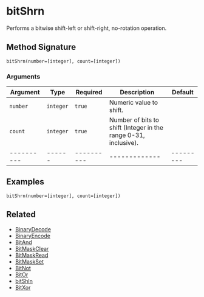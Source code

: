 # bitShrn

Performs a bitwise shift-left or shift-right, no-rotation operation.

## Method Signature

```
bitShrn(number=[integer], count=[integer])
```

### Arguments

| Argument   | Type      | Required   | Description                                                     | Default   |
| ---------- | --------- | ---------- | --------------------------------------------------------------- | --------- |
| `number`   | `integer` | `true`     | Numeric value to shift.                                         |           |
| `count`    | `integer` | `true`     | Number of bits to shift (Integer in the range 0-31, inclusive). |           |
| ---------- | ------    | ---------- | -------------                                                   | --------- |

## Examples

```
bitShrn(number=[integer], count=[integer])
```

## Related

* [BinaryDecode](binarydecode.md)
* [BinaryEncode](binaryencode.md)
* [BitAnd](bitand.md)
* [BitMaskClear](bitmaskclear.md)
* [BitMaskRead](bitmaskread.md)
* [BitMaskSet](bitmaskset.md)
* [BitNot](bitnot.md)
* [BitOr](bitor.md)
* [bitShln](bitshln.md)
* [BitXor](bitxor.md)
